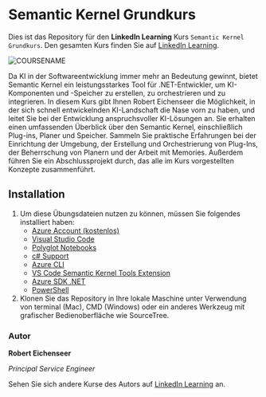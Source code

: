 # Semantic Kernel Grundkurs

Dies ist das Repository für den **LinkedIn Learning** Kurs `Semantic Kernel Grundkurs`. Den gesamten Kurs finden Sie auf [LinkedIn Learning][lil-course-url].

![COURSENAME][lil-thumbnail-url] 

Da KI in der Softwareentwicklung immer mehr an Bedeutung gewinnt, bietet Semantic Kernel ein leistungsstarkes Tool für .NET-Entwickler, um KI-Komponenten und -Speicher zu erstellen, zu orchestrieren und zu integrieren. In diesem Kurs gibt Ihnen Robert Eichenseer die Möglichkeit, in der sich schnell entwickelnden KI-Landschaft die Nase vorn zu haben, und leitet Sie bei der Entwicklung anspruchsvoller KI-Lösungen an. Sie erhalten einen umfassenden Überblick über den Semantic Kernel, einschließlich Plug-ins, Planer und Speicher. Sammeln Sie praktische Erfahrungen bei der Einrichtung der Umgebung, der Erstellung und Orchestrierung von Plug-Ins, der Beherrschung von Planern und der Arbeit mit Memories. Außerdem führen Sie ein Abschlussprojekt durch, das alle im Kurs vorgestellten Konzepte zusammenführt.

## Installation

1. Um diese Übungsdateien nutzen zu können, müssen Sie folgendes installiert haben:
   - [Azure Account (kostenlos)](https://azure.microsoft.com/en-us/free/)
   - [Visual Studio Code](https://code.visualstudio.com/download)
   - [Polyglot Notebooks](https://code.visualstudio.com/docs/languages/polyglot)
   - [c# Support](https://code.visualstudio.com/Docs/languages/csharp)
   - [Azure CLI](https://learn.microsoft.com/en-us/cli/azure/)
   - [VS Code Semantic Kernel Tools Extension](https://marketplace.visualstudio.com/items?itemName=ms-semantic-kernel.semantic-kernel)
   - [Azure SDK .NET](https://learn.microsoft.com/en-us/dotnet/azure/sdk/azure-sdk-for-dotnet)
   - [PowerShell](https://learn.microsoft.com/en-us/powershell/scripting/install/installing-powershell)
2. Klonen Sie das Repository in Ihre lokale Maschine unter Verwendung von terminal (Mac), CMD (Windows) oder ein anderes Werkzeug mit grafischer Bedienoberfläche wie SourceTree.


### Autor

**Robert Eichenseer**

_Principal Service Engineer_

Sehen Sie sich andere Kurse des Autors auf [LinkedIn Learning](https://www.linkedin.com/learning/instructors/robert-eichenseer) an.

[0]: # (Replace these placeholder URLs with actual course URLs)
[lil-course-url]: https://www.linkedin.com/learning/semantic-kernel-grundkurs
[lil-thumbnail-url]: https://media.licdn.com/dms/image/v2/D4D0DAQGZ54lKwO6x_A/learning-public-crop_675_1200/B4DZav.JO4HwAc-/0/1746709026197?e=2147483647&v=beta&t=K-tFfmSVMzwwhA30EhDGmGdosuxGOiniy8g-4ZPtAWU
